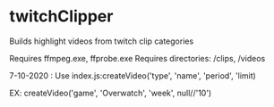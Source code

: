 # twitchClipper
Builds highlight videos from twitch clip categories

Requires ffmpeg.exe, ffprobe.exe
Requires directories: /clips, /videos

7-10-2020 : Use index.js:createVideo('type', 'name', 'period', 'limit)

EX: createVideo('game', 'Overwatch', 'week', null//'10')
